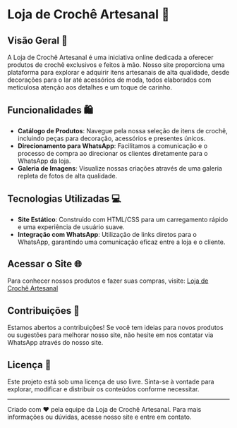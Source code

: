 # Loja de Crochê Artesanal 🧶

## Visão Geral 🌟
A Loja de Crochê Artesanal é uma iniciativa online dedicada a oferecer produtos de crochê exclusivos e feitos à mão. Nosso site proporciona uma plataforma para explorar e adquirir itens artesanais de alta qualidade, desde decorações para o lar até acessórios de moda, todos elaborados com meticulosa atenção aos detalhes e um toque de carinho.

## Funcionalidades 🛍️
- **Catálogo de Produtos**: Navegue pela nossa seleção de itens de crochê, incluindo peças para decoração, acessórios e presentes únicos.
- **Direcionamento para WhatsApp**: Facilitamos a comunicação e o processo de compra ao direcionar os clientes diretamente para o WhatsApp da loja.
- **Galeria de Imagens**: Visualize nossas criações através de uma galeria repleta de fotos de alta qualidade.

## Tecnologias Utilizadas 💻
- **Site Estático**: Construído com HTML/CSS para um carregamento rápido e uma experiência de usuário suave.
- **Integração com WhatsApp**: Utilização de links diretos para o WhatsApp, garantindo uma comunicação eficaz entre a loja e o cliente.

## Acessar o Site 🌐
Para conhecer nossos produtos e fazer suas compras, visite: [Loja de Crochê Artesanal](#)

## Contribuições 🤝
Estamos abertos a contribuições! Se você tem ideias para novos produtos ou sugestões para melhorar nosso site, não hesite em nos contatar via WhatsApp através do nosso site.

## Licença 📜
Este projeto está sob uma licença de uso livre. Sinta-se à vontade para explorar, modificar e distribuir os conteúdos conforme necessitar.

---

Criado com ❤️ pela equipe da Loja de Crochê Artesanal. Para mais informações ou dúvidas, acesse nosso site e entre em contato.
